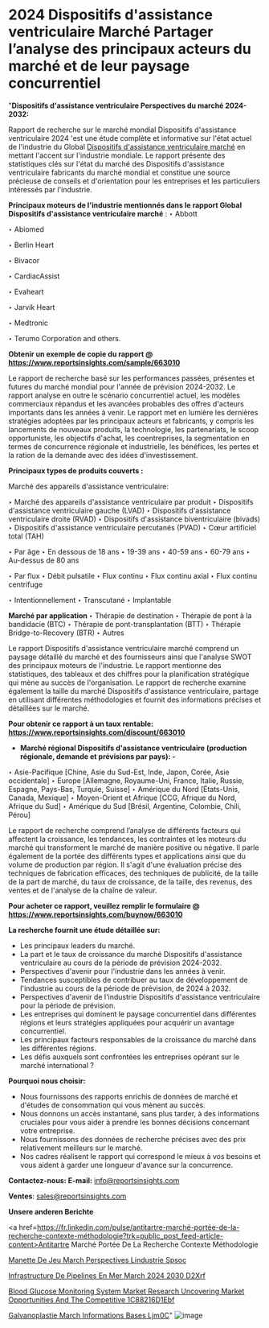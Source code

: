 # 2024 Dispositifs d'assistance ventriculaire Marché Partager l’analyse des principaux acteurs du marché et de leur paysage concurrentiel

"<strong>Dispositifs d'assistance ventriculaire Perspectives du marché 2024-2032:</strong>

Rapport de recherche sur le marché mondial Dispositifs d'assistance ventriculaire 2024 'est une étude complète et informative sur l'état actuel de l'industrie du Global <a href=https://www.reportsinsights.com/sample/663010>Dispositifs d'assistance ventriculaire marché</a> en mettant l'accent sur l'industrie mondiale. Le rapport présente des statistiques clés sur l'état du marché des Dispositifs d'assistance ventriculaire fabricants du marché mondial et constitue une source précieuse de conseils et d'orientation pour les entreprises et les particuliers intéressés par l'industrie.

<strong>Principaux moteurs de l'industrie mentionnés dans le rapport Global Dispositifs d'assistance ventriculaire marché</strong> :
‣ Abbott

‣ Abiomed

‣ Berlin Heart

‣ Bivacor

‣ CardiacAssist

‣ Evaheart

‣ Jarvik Heart

‣ Medtronic

‣ Terumo Corporation and others.

<strong>Obtenir un exemple de copie du rapport @ <a href=https://www.reportsinsights.com/sample/663010>https://www.reportsinsights.com/sample/663010</a></strong>

Le rapport de recherche basé sur les performances passées, présentes et futures du marché mondial pour l'année de prévision 2024-2032. Le rapport analyse en outre le scénario concurrentiel actuel, les modèles commerciaux répandus et les avancées probables des offres d'acteurs importants dans les années à venir. Le rapport met en lumière les dernières stratégies adoptées par les principaux acteurs et fabricants, y compris les lancements de nouveaux produits, la technologie, les partenariats, le scoop opportuniste, les objectifs d'achat, les coentreprises, la segmentation en termes de concurrence régionale et industrielle, les bénéfices, les pertes et la ration de la demande avec des idées d'investissement.

<strong>Principaux types de produits couverts :</strong>

Marché des appareils d'assistance ventriculaire:

‣  Marché des appareils d'assistance ventriculaire par produit
‣ Dispositifs d'assistance ventriculaire gauche (LVAD)
‣ Dispositifs d'assistance ventriculaire droite (RVAD)
‣ Dispositifs d'assistance biventriculaire (bivads)
‣ Dispositifs d'assistance ventriculaire percutanés (PVAD)
‣ Cœur artificiel total (TAH)

‣  Par âge
‣ En dessous de 18 ans
‣ 19-39 ans
‣ 40-59 ans
‣ 60-79 ans
‣ Au-dessus de 80 ans

‣  Par flux
‣ Débit pulsatile
‣ Flux continu
‣ Flux continu axial
‣ Flux continu centrifuge

‣  Intentionnellement
‣ Transcutané
‣ Implantable

<strong>Marché par application </strong>
‣ Thérapie de destination
‣ Thérapie de pont à la bandidacie (BTC)
‣ Thérapie de pont-transplantation (BTT)
‣ Thérapie Bridge-to-Recovery (BTR)
‣ Autres

Le rapport Dispositifs d'assistance ventriculaire marché comprend un paysage détaillé du marché et des fournisseurs ainsi que l'analyse SWOT des principaux moteurs de l'industrie. Le rapport mentionne des statistiques, des tableaux et des chiffres pour la planification stratégique qui mène au succès de l'organisation. Le rapport de recherche examine également la taille du marché Dispositifs d'assistance ventriculaire, partage en utilisant différentes méthodologies et fournit des informations précises et détaillées sur le marché.

<strong>Pour obtenir ce rapport à un taux rentable: <a href=https://www.reportsinsights.com/discount/663010>https://www.reportsinsights.com/discount/663010</a></strong>
<ul>
  <li><strong>Marché régional Dispositifs d'assistance ventriculaire (production régionale, demande et prévisions par pays): -</strong></li>
</ul>
‣ Asie-Pacifique [Chine, Asie du Sud-Est, Inde, Japon, Corée, Asie occidentale]
‣ Europe [Allemagne, Royaume-Uni, France, Italie, Russie, Espagne, Pays-Bas, Turquie, Suisse]
‣ Amérique du Nord [États-Unis, Canada, Mexique]
‣ Moyen-Orient et Afrique [CCG, Afrique du Nord, Afrique du Sud]
‣ Amérique du Sud [Brésil, Argentine, Colombie, Chili, Pérou]

Le rapport de recherche comprend l’analyse de différents facteurs qui affectent la croissance, les tendances, les contraintes et les moteurs du marché qui transforment le marché de manière positive ou négative. Il parle également de la portée des différents types et applications ainsi que du volume de production par région. Il s'agit d'une évaluation précise des techniques de fabrication efficaces, des techniques de publicité, de la taille de la part de marché, du taux de croissance, de la taille, des revenus, des ventes et de l'analyse de la chaîne de valeur.

<strong>Pour acheter ce rapport, veuillez remplir le formulaire @   <a href=https://www.reportsinsights.com/buynow/663010>https://www.reportsinsights.com/buynow/663010</a></strong>

<strong>La recherche fournit une étude détaillée sur:</strong>
<ul>
  <li>Les principaux leaders du marché.</li>
  <li>La part et le taux de croissance du marché Dispositifs d'assistance ventriculaire au cours de la période de prévision 2024-2032.</li>
  <li>Perspectives d'avenir pour l'industrie dans les années à venir.</li>
  <li>Tendances susceptibles de contribuer au taux de développement de l'industrie au cours de la période de prévision, de 2024 à 2032.</li>
  <li>Perspectives d'avenir de l'industrie Dispositifs d'assistance ventriculaire pour la période de prévision.</li>
  <li>Les entreprises qui dominent le paysage concurrentiel dans différentes régions et leurs stratégies appliquées pour acquérir un avantage concurrentiel.</li>
  <li>Les principaux facteurs responsables de la croissance du marché dans les différentes régions.</li>
  <li>Les défis auxquels sont confrontées les entreprises opérant sur le marché international ?</li>
</ul>
<strong>Pourquoi nous choisir:</strong>
<ul>
  <li>Nous fournissons des rapports enrichis de données de marché et d'études de consommation qui vous mènent au succès.</li>
  <li>Nous donnons un accès instantané, sans plus tarder, à des informations cruciales pour vous aider à prendre les bonnes décisions concernant votre entreprise.</li>
  <li>Nous fournissons des données de recherche précises avec des prix relativement meilleurs sur le marché.</li>
  <li>Nos cadres réalisent le rapport qui correspond le mieux à vos besoins et vous aident à garder une longueur d'avance sur la concurrence.</li>
</ul>
<strong>Contactez-nous:
</strong><strong>E-mail:</strong> <a href=mailto:info@reportsinsights.com>info@reportsinsights.com</a>

<strong>Ventes</strong>: <a href=mailto:sales@reportsinsights.com>sales@reportsinsights.com</a>

<strong>Unsere anderen Berichte</strong>

<a href=https://fr.linkedin.com/pulse/antitartre-marché-portée-de-la-recherche-contexte-méthodologie?trk=public_post_feed-article-content>Antitartre Marché Portée De La Recherche Contexte Méthodologie</a>

<a href=https://www.linkedin.com/pulse/manette-de-jeu-march%C3%A9-perspectives-lindustrie-spsoc/>Manette De Jeu March Perspectives Lindustrie Spsoc</a>

<a href=https://www.linkedin.com/pulse/infrastructure-de-pipelines-en-mer-march%C3%A9-2024-2030-d2xrf/>Infrastructure De Pipelines En Mer March 2024 2030 D2Xrf</a>

<a href=https://medium.com/@amanmandal1286/blood-glucose-monitoring-system-market-research-uncovering-market-opportunities-and-the-competitive-1c88216d1ebf>Blood Glucose Monitoring System Market Research Uncovering Market Opportunities And The Competitive 1C88216D1Ebf</a>

<a href=https://www.linkedin.com/pulse/galvanoplastie-march%C3%A9-informations-bas%C3%A9es-ljm0c/>Galvanoplastie March Informations Bases Ljm0C</a>"
![image](https://github.com/daminid12/RImarketgrowth/assets/158430485/f8cc265d-3326-49b9-b2a7-ccbe849834f2)
